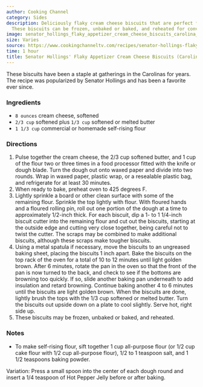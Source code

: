 ```yaml
---
author: Cooking Channel
category: Sides
description: Deliciously flaky cream cheese biscuits that are perfect for any gathering.
  These biscuits can be frozen, unbaked or baked, and reheated for convenience.
image: senator_hollings_flaky_appetizer_cream_cheese_biscuits_carolina_biscuits.jpg
size: Varies
source: https://www.cookingchanneltv.com/recipes/senator-hollings-flaky-appetizer-cream-cheese-biscuits-carolina-biscuits-2118779#reviewsTop
time: 1 hour
title: Senator Hollings' Flaky Appetizer Cream Cheese Biscuits (Carolina Biscuits)
---
```

These biscuits have been a staple at gatherings in the Carolinas for years. The recipe was popularized by Senator Hollings and has been a favorite ever since. 

### Ingredients

* `8 ounces` cream cheese, softened
* `2/3 cup` softened plus `1/3 cup` softened or melted butter
* `1 1/3 cup` commercial or homemade self-rising flour

### Directions

1. Pulse together the cream cheese, the 2/3 cup softened butter, and 1 cup of the flour two or three times in a food processor fitted with the knife or dough blade. Turn the dough out onto waxed paper and divide into two rounds. Wrap in waxed paper, plastic wrap, or a resealable plastic bag, and refrigerate for at least 30 minutes.
2. When ready to bake, preheat oven to 425 degrees F.
3. Lightly sprinkle a board or other clean surface with some of the remaining flour. Sprinkle the top lightly with flour. With floured hands and a floured rolling pin, roll out one portion of the dough at a time to approximately 1/2-inch thick. For each biscuit, dip a 1- to 1 1/4-inch biscuit cutter into the remaining flour and cut out the biscuits, starting at the outside edge and cutting very close together, being careful not to twist the cutter. The scraps may be combined to make additional biscuits, although these scraps make tougher biscuits.
4. Using a metal spatula if necessary, move the biscuits to an ungreased baking sheet, placing the biscuits 1 inch apart. Bake the biscuits on the top rack of the oven for a total of 10 to 12 minutes until light golden brown. After 6 minutes, rotate the pan in the oven so that the front of the pan is now turned to the back, and check to see if the bottoms are browning too quickly. If so, slide another baking pan underneath to add insulation and retard browning. Continue baking another 4 to 6 minutes until the biscuits are light golden brown. When the biscuits are done, lightly brush the tops with the 1/3 cup softened or melted butter. Turn the biscuits out upside down on a plate to cool slightly. Serve hot, right side up.
5. These biscuits may be frozen, unbaked or baked, and reheated.

### Notes

- To make self-rising flour, sift together 1 cup all-purpose flour (or 1/2 cup cake flour with 1/2 cup all-purpose flour), 1/2 to 1 teaspoon salt, and 1 1/2 teaspoons baking powder.

Variation: Press a small spoon into the center of each dough round and insert a 1/4 teaspoon of Hot Pepper Jelly before or after baking.